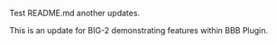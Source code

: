 Test README.md another updates.

This is an update for BIG-2 demonstrating features within BBB Plugin.
